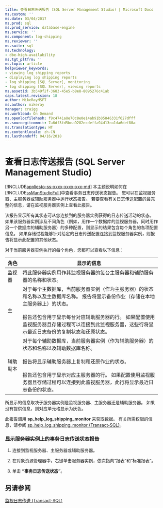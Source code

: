 ```yaml
---
title: 查看日志传送报告 (SQL Server Management Studio) | Microsoft Docs
ms.custom: ''
ms.date: 03/04/2017
ms.prod: sql
ms.prod_service: database-engine
ms.service: ''
ms.component: log-shipping
ms.reviewer: ''
ms.suite: sql
ms.technology:
- dbe-high-availability
ms.tgt_pltfrm: ''
ms.topic: article
helpviewer_keywords:
- viewing log shipping reports
- displaying log shipping reports
- log shipping [SQL Server], monitoring
- log shipping [SQL Server], viewing reports
ms.assetid: 3b549f2f-3683-45e5-b8e8-8095276c41ab
caps.latest.revision: 18
author: MikeRayMSFT
ms.author: mikeray
manager: craigg
ms.workload: On Demand
ms.openlocfilehash: f9c4741a8e70c8e0e14ab91b05846331f627dfff
ms.sourcegitcommit: 7a6df3fd5bea9282ecdeffa94d13ea1da6def80a
ms.translationtype: HT
ms.contentlocale: zh-CN
ms.lasthandoff: 04/16/2018
---
```

# <a name="view-the-log-shipping-report-sql-server-management-studio"></a>查看日志传送报告 (SQL Server Management Studio)
[!INCLUDE[appliesto-ss-xxxx-xxxx-xxx-md](../../includes/appliesto-ss-xxxx-xxxx-xxx-md.md)]
  本主题说明如何在 [!INCLUDE[ssManStudioFull](../../includes/ssmanstudiofull-md.md)]中查看事务日志传送状态报告。 您可以在监视服务器、主服务器或辅助服务器中运行状态报告。 若要查看有关日志传送配置的最完整的信息，请在监视服务器实例上查看此报告。  
  
 该报告显示所有其状态可从您连接到的服务器实例获得的日志传送活动的状态。 如果该服务器实例涉及不同角色（例如，用作一个数据库的监视服务器，同时用作另一个数据库的辅助服务器）的多种配置，则显示的结果包含每个角色的各项配置信息。 如果存储过程能够针对给定的日志传送配置连接到监视服务器实例，则报告将显示此配置的其他状态。  
  
 对于当前服务器实例执行的每个角色，您都可以查看以下信息：  
  
|角色|显示的信息|  
|----------|---------------------------|  
|监视器|将此服务器实例用作其监视服务器的每台主服务器和辅助服务器的名称和状态。|  
|主|对于每个主数据库，当前服务器实例（作为主服务器）的状态和名称以及主数据库名称。 报告将显示备份作业（存储在本地主服务器上）的状态。<br /><br /> 报告还包含用于显示每台对应辅助服务器的行。 如果配置使用监视服务器且存储过程可以连接到此监视服务器，这些行将显示最近日志备份的复制状态和还原状态。|  
|辅助副本|对于每个辅助数据库，当前服务器实例（作为辅助服务器）的状态和名称以及辅助数据库名称。<br /><br /> 报告将显示辅助服务器上复制和还原作业的状态。<br /><br /> 报告还包含用于显示对应主服务器的行。 如果配置使用监视服务器且存储过程可以连接到此监视服务器，此行将显示最近日志备份的状态。|  
  
 所显示的信息取决于服务器实例是监视服务器、主服务器还是辅助服务器。 如果没有提供信息，则对应单元格显示为灰色。  
  
 此报告调用 **sp_help_log_shipping_monitor** 来获取数据。 有关所需权限的信息，请参阅 [sp_help_log_shipping_monitor (Transact-SQL)](../../relational-databases/system-stored-procedures/sp-help-log-shipping-monitor-transact-sql.md)。  
  
### <a name="to-display-the-transaction-log-shipping-status-report-on-a-server-instance"></a>显示服务器实例上的事务日志传送状态报告  
  
1.  连接到监视服务器、主服务器或辅助服务器。  
  
2.  在对象资源管理器中，右键单击服务器实例，依次指向“报表”和“标准报表”。  
  
3.  单击 **“事务日志传送状态”**。  
  
## <a name="see-also"></a>另请参阅  
 [监视日志传送 (Transact-SQL)](../../database-engine/log-shipping/monitor-log-shipping-transact-sql.md)  
  
  
